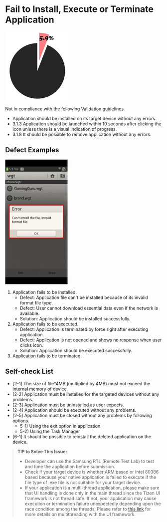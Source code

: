 # Fail to Install, Execute or Terminate Application

![img](media/fail_to_install_execute_or_terminate_application_1.jpg) 

Not in compliance with the following Validation guidelines.

- Application should be installed on its target device without any errors.
- 3.1.3 Application should be launched within 10 seconds after clicking the icon unless there is a visual indication of progress.
- 3.1.8 It should be possible to remove application without any errors.

## Defect Examples

![img](media/fail_to_install_execute_or_terminate_application_2.jpg) 

1. Application fails to be installed.
   - Defect: Application file can't be installed because of its invalid format file type.
   - Defect: User cannot download essential data even if the network is available.
   - Solution: Application should be installed successfully.
2. Application fails to be executed.
   - Defect: Application is terminated by force right after executing application.
   - Defect: Application is not opened and shows no response when user clicks icon.
   - Solution: Application should be executed successfully.
3. Application fails to be terminated.

## Self-check List

- [2-1] The size of file*4MB (multiplied by 4MB) must not exceed the internal memory of device.
- [2-2] Application must be installed for the targeted devices without any problems.
- [2-3] Application must be uninstalled as user expects.
- [2-4] Application should be executed without any problems.
- [2-5] Application must be closed without any problems by following options.
  - 5-1) Using the exit option in application
  - 5-2) Using the Task Manager
- [6-1] It should be possible to reinstall the deleted application on the device.


> **TIP to Solve This Issue:**
>
> - Developer can use the Samsung RTL (Remote Test Lab) to test and tune the application before submission.
> - Check if your target device is whether ARM based or Intel 80386 based because your native application is failed to execute if the file type of .exe file is not suitable for your target device.
> - If your application is a multi-thread application, please make sure that UI handling is done only in the main thread since the Tizen UI framework is not thread safe. If not, your application may cause execution or termination failure unexpectedly depending upon the race condition among the threads. Please refer to [this link](../../../native/guides/ui/efl/threads.md) for more details on multithreading with the UI framework.
